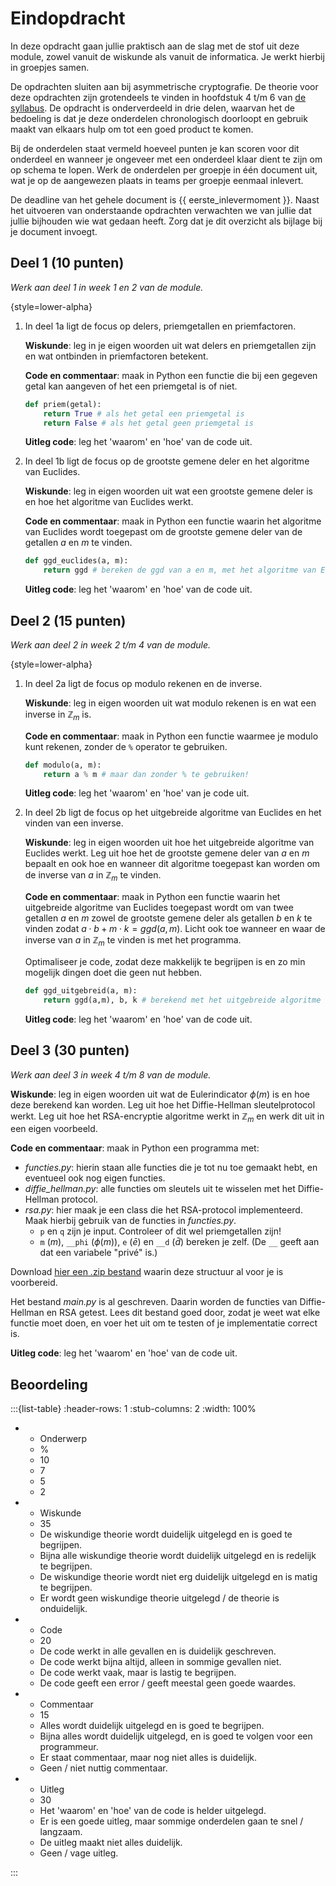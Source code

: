# Eindopdracht

In deze opdracht gaan jullie praktisch aan de slag met de stof uit deze module, zowel vanuit de wiskunde als vanuit de informatica. Je werkt hierbij in groepjes samen.

De opdrachten sluiten aan bij asymmetrische cryptografie. De theorie voor deze opdrachten zijn grotendeels te vinden in hoofdstuk 4 t/m 6 van [de syllabus](assets/Cryptografie.pdf). De opdracht is onderverdeeld in drie delen, waarvan het de bedoeling is dat je deze onderdelen chronologisch doorloopt en gebruik maakt van elkaars hulp om tot een goed product te komen.

Bij de onderdelen staat vermeld hoeveel punten je kan scoren voor dit onderdeel en wanneer je ongeveer met een onderdeel klaar dient te zijn om op schema te lopen. Werk de onderdelen per groepje in één document uit, wat je op de aangewezen plaats in teams per groepje eenmaal inlevert.

De deadline van het gehele document is {{ eerste_inlevermoment }}. Naast het uitvoeren van onderstaande opdrachten verwachten we van jullie dat jullie bijhouden wie wat gedaan heeft. Zorg dat je dit overzicht als bijlage bij je document invoegt.

## Deel 1 (10 punten)

*Werk aan deel 1 in week 1 en 2 van de module.*

{style=lower-alpha}
1. In deel 1a ligt de focus op delers, priemgetallen en priemfactoren.
   
   **Wiskunde**: leg in je eigen woorden uit wat delers en priemgetallen zijn en wat ontbinden in priemfactoren betekent.

   **Code en commentaar**: maak in Python een functie die bij een gegeven getal kan aangeven of het een priemgetal is of niet.

   ```python
   def priem(getal):
       return True # als het getal een priemgetal is
       return False # als het getal geen priemgetal is
   ```

   **Uitleg code**: leg het 'waarom' en 'hoe' van de code uit.

2. In deel 1b ligt de focus op de grootste gemene deler en het algoritme van Euclides.

   **Wiskunde**: leg in eigen woorden uit wat een grootste gemene deler is en hoe het algoritme van Euclides werkt.

   **Code en commentaar**: maak in Python een functie waarin het algoritme van Euclides wordt toegepast om de grootste gemene deler van de getallen $a$ en $m$ te vinden.

   ```python
   def ggd_euclides(a, m):
       return ggd # bereken de ggd van a en m, met het algoritme van Euclides
   ```

   **Uitleg code**: leg het 'waarom' en 'hoe' van de code uit.

## Deel 2 (15 punten)

*Werk aan deel 2 in week 2 t/m 4 van de module.*

{style=lower-alpha}
1. In deel 2a ligt de focus op modulo rekenen en de inverse.

   **Wiskunde**: leg in eigen woorden uit wat modulo rekenen is en wat een inverse in $\mathbb{Z}_m$ is.

   **Code en commentaar**: maak in Python een functie waarmee je modulo kunt rekenen, zonder de `%` operator te gebruiken.

   ```python
   def modulo(a, m):
       return a % m # maar dan zonder % te gebruiken!
   ```

   **Uitleg code**: leg het 'waarom' en 'hoe' van je code uit.

2. In deel 2b ligt de focus op het uitgebreide algoritme van Euclides en het vinden van een inverse.

   **Wiskunde**: leg in eigen woorden uit hoe het uitgebreide algoritme van Euclides werkt. Leg uit hoe het de grootste gemene deler van $a$ en $m$ bepaalt en ook hoe en wanneer dit algoritme toegepast kan worden om de inverse van $a$ in $\mathbb{Z}_m$ te vinden.

   **Code en commentaar**: maak in Python een functie waarin het uitgebreide algoritme van Euclides toegepast wordt om van twee getallen $a$ en $m$ zowel de grootste gemene deler als getallen $b$ en $k$ te vinden zodat $a\cdot b + m\cdot k = ggd(a,m)$. Licht ook toe wanneer en waar de inverse van $a$ in $\mathbb{Z}_m$ te vinden is met het programma.

   Optimaliseer je code, zodat deze makkelijk te begrijpen is en zo min mogelijk dingen doet die geen nut hebben.

   ```python
   def ggd_uitgebreid(a, m):
       return ggd(a,m), b, k # berekend met het uitgebreide algoritme van Euclides
   ```

   **Uitleg code**: leg het 'waarom' en 'hoe' van de code uit.

## Deel 3 (30 punten)

*Werk aan deel 3 in week 4 t/m 8 van de module.*

**Wiskunde**: leg in eigen woorden uit wat de Eulerindicator $\phi(m)$ is en hoe deze berekend kan worden. Leg uit hoe het Diffie-Hellman sleutelprotocol werkt. Leg uit hoe het RSA-encryptie algoritme werkt in $\mathbb{Z}_m$ en werk dit uit in een eigen voorbeeld.

**Code en commentaar**: maak in Python een programma met:

- *functies.py*: hierin staan alle functies die je tot nu toe gemaakt hebt, en eventueel ook nog eigen functies.
- *diffie_hellman.py*: alle functies om sleutels uit te wisselen met het Diffie-Hellman protocol.
- *rsa.py*: hier maak je een class die het RSA-protocol implementeerd. Maak hierbij gebruik van de functies in *functies.py*.
  - `p` en `q` zijn je input. Controleer of dit wel priemgetallen zijn!
  - `m` ($m$), `__phi` ($\phi(m)$), `e` ($\bar e$) en `__d` ($\bar d$) bereken je zelf. (De `__` geeft aan dat een variabele "privé" is.)

Download [hier een .zip bestand](assets/Cryptografie_PythonStarter.zip) waarin deze structuur al voor je is voorbereid.

Het bestand *main.py* is al geschreven. Daarin worden de functies van Diffie-Hellman en RSA getest. Lees dit bestand goed door, zodat je weet wat elke functie moet doen, en voer het uit om te testen of je implementatie correct is.

**Uitleg code**: leg het 'waarom' en 'hoe' van de code uit.

## Beoordeling

:::{list-table}
:header-rows: 1
:stub-columns: 2
:width: 100%

* - Onderwerp
  - \%
  - 10
  - 7
  - 5
  - 2
* - Wiskunde
  - 35
  - De wiskundige theorie wordt duidelijk uitgelegd en is goed te begrijpen.
  - Bijna alle wiskundige theorie wordt duidelijk uitgelegd en is redelijk te begrijpen.
  - De wiskundige theorie wordt niet erg duidelijk uitgelegd en is matig te begrijpen.
  - Er wordt geen wiskundige theorie uitgelegd / de theorie is onduidelijk.
* - Code
  - 20
  - De code werkt in alle gevallen en is duidelijk geschreven.
  - De code werkt bijna altijd, alleen in sommige gevallen niet.
  - De code werkt vaak, maar is lastig te begrijpen.
  - De code geeft een error / geeft meestal geen goede waardes.
* - Commentaar
  - 15
  - Alles wordt duidelijk uitgelegd en is goed te begrijpen.
  - Bijna alles wordt duidelijk uitgelegd, en is goed te volgen voor een programmeur.
  - Er staat commentaar, maar nog niet alles is duidelijk.
  - Geen / niet nuttig commentaar.
* - Uitleg
  - 30
  - Het 'waarom' en 'hoe' van de code is helder uitgelegd.
  - Er is een goede uitleg, maar sommige onderdelen gaan te snel / langzaam.
  - De uitleg maakt niet alles duidelijk.
  - Geen / vage uitleg.

:::
